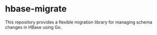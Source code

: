 # hbase-migrate
This repository provides a flexible migration library for managing schema changes in HBase using Go.
